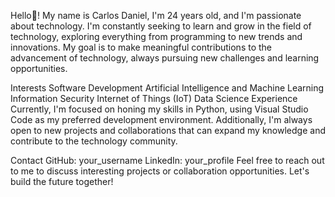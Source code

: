 Hello👋! My name is Carlos Daniel, I'm 24 years old, and I'm passionate about technology. I'm constantly seeking to learn and grow in the field of technology, exploring everything from programming to new trends and innovations. My goal is to make meaningful contributions to the advancement of technology, always pursuing new challenges and learning opportunities.

Interests
Software Development
Artificial Intelligence and Machine Learning
Information Security
Internet of Things (IoT)
Data Science
Experience
Currently, I'm focused on honing my skills in Python, using Visual Studio Code as my preferred development environment. Additionally, I'm always open to new projects and collaborations that can expand my knowledge and contribute to the technology community.

Contact
GitHub: your_username
LinkedIn: your_profile
Feel free to reach out to me to discuss interesting projects or collaboration opportunities. Let's build the future together!
